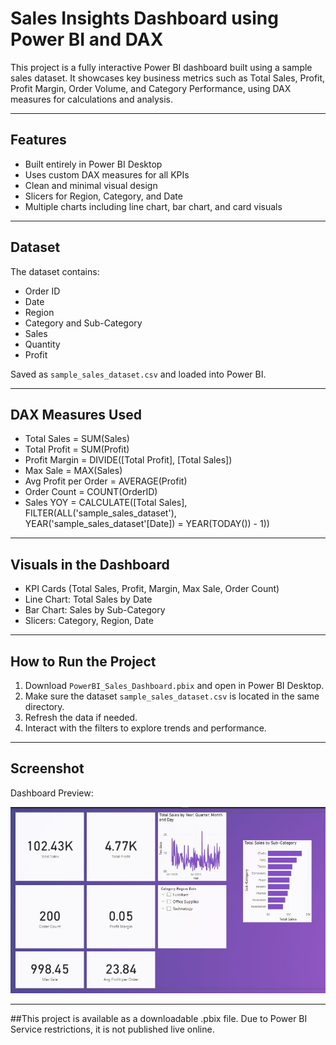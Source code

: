 # Sales Insights Dashboard using Power BI and DAX

This project is a fully interactive Power BI dashboard built using a sample sales dataset. It showcases key business metrics such as Total Sales, Profit, Profit Margin, Order Volume, and Category Performance, using DAX measures for calculations and analysis.

---

## Features

- Built entirely in Power BI Desktop
- Uses custom DAX measures for all KPIs
- Clean and minimal visual design
- Slicers for Region, Category, and Date
- Multiple charts including line chart, bar chart, and card visuals


---

## Dataset

The dataset contains:
- Order ID
- Date
- Region
- Category and Sub-Category
- Sales
- Quantity
- Profit

Saved as `sample_sales_dataset.csv` and loaded into Power BI.

---

## DAX Measures Used

- Total Sales = SUM(Sales)
- Total Profit = SUM(Profit)
- Profit Margin = DIVIDE([Total Profit], [Total Sales])
- Max Sale = MAX(Sales)
- Avg Profit per Order = AVERAGE(Profit)
- Order Count = COUNT(OrderID)
- Sales YOY = CALCULATE([Total Sales], FILTER(ALL('sample_sales_dataset'), YEAR('sample_sales_dataset'[Date]) = YEAR(TODAY()) - 1))

---

## Visuals in the Dashboard

- KPI Cards (Total Sales, Profit, Margin, Max Sale, Order Count)
- Line Chart: Total Sales by Date
- Bar Chart: Sales by Sub-Category
- Slicers: Category, Region, Date


---

## How to Run the Project

1. Download `PowerBI_Sales_Dashboard.pbix` and open in Power BI Desktop.
2. Make sure the dataset `sample_sales_dataset.csv` is located in the same directory.
3. Refresh the data if needed.
4. Interact with the filters to explore trends and performance.

---

## Screenshot

Dashboard Preview:

![Dashboard](full_dashboard.jpg)

---
##This project is available as a downloadable .pbix file. Due to Power BI Service restrictions, it is not published live online.



